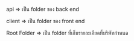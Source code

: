api => เป็น folder ของ back end

client => เป็น folder ของ front end

Root Folder => เป็น folder ที่เก็บรายละเอียดที่บริษัทกำหนด
